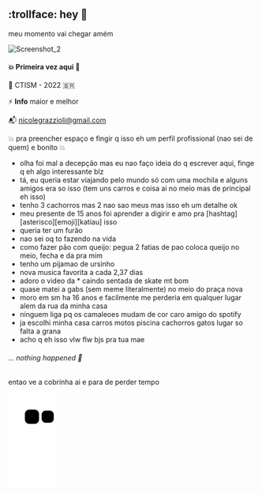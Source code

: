 ## :trollface: hey 👋

meu momento vai chegar amém

![Screenshot_2](https://user-images.githubusercontent.com/85495959/175183368-84dffe8b-780d-4359-a37a-f5059d00b495.jpg)

#### :boom: Primeira vez aqui :snail:

:dart: CTISM - 2022 :brazil:

⚡ **Info** maior e melhor 

:mailbox_with_mail: nicolegrazzioli@gmail.com

:boom: pra preencher espaço e fingir q isso eh um perfil profissional (nao sei de quem) e bonito :boom:
- olha foi mal a decepção mas eu nao faço ideia do q escrever aqui, finge q eh algo interessante blz
- tá, eu queria estar viajando pelo mundo só com uma mochila e alguns amigos era so isso (tem uns carros e coisa ai no meio mas de principal eh isso)
- tenho 3 cachorros mas 2 nao sao meus mas isso eh um detalhe ok
- meu presente de 15 anos foi aprender a digirir e amo pra [hashtag][asterisco][emoji][katiau] isso 
- queria ter um furão
- nao sei oq to fazendo na vida
- como fazer pão com queijo: pegua 2 fatias de pao coloca queijo no meio, fecha e da pra mim
- tenho um pijamao de ursinho
- nova musica favorita a cada 2,37 dias
- adoro o video da * caindo sentada de skate mt bom
- quase matei a gabs (sem meme literalmente) no meio do praça nova
- moro em sm ha 16 anos e facilmente me perderia em qualquer lugar alem da rua da minha casa
- ninguem liga pq os camaleoes mudam de cor caro amigo do spotify
- ja escolhi minha casa carros motos piscina cachorros gatos lugar so falta a grana
- acho q eh isso vlw flw bjs pra tua mae

###### *... nothing happened* :rocket:
entao ve a cobrinha ai e para de perder tempo

![Snake animation](https://github.com/nicolegg13/nicolegg13/blob/output/github-contribution-grid-snake.svg)

